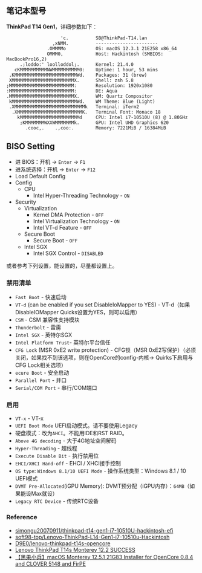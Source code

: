 ## 笔记本型号

**ThinkPad T14 Gen1**，详细参数如下：

```shell
                    'c.          SB@ThinkPad-T14.lan
                 ,xNMM.          -----------------------
               .OMMMMo           OS: macOS 12.3.1 21E258 x86_64
               OMMM0,            Host: Hackintosh (SMBIOS: MacBookPro16,2)
     .;loddo:' loolloddol;.      Kernel: 21.4.0
   cKMMMMMMMMMMNWMMMMMMMMMM0:    Uptime: 1 hour, 53 mins
 .KMMMMMMMMMMMMMMMMMMMMMMMWd.    Packages: 31 (brew)
 XMMMMMMMMMMMMMMMMMMMMMMMX.      Shell: zsh 5.8
;MMMMMMMMMMMMMMMMMMMMMMMM:       Resolution: 1920x1080
:MMMMMMMMMMMMMMMMMMMMMMMM:       DE: Aqua
.MMMMMMMMMMMMMMMMMMMMMMMMX.      WM: Quartz Compositor
 kMMMMMMMMMMMMMMMMMMMMMMMMWd.    WM Theme: Blue (Light)
 .XMMMMMMMMMMMMMMMMMMMMMMMMMMk   Terminal: iTerm2
  .XMMMMMMMMMMMMMMMMMMMMMMMMK.   Terminal Font: Monaco 18
    kMMMMMMMMMMMMMMMMMMMMMMd     CPU: Intel i7-10510U (8) @ 1.80GHz
     ;KMMMMMMMWXXWMMMMMMMk.      GPU: Intel UHD Graphics 620
       .cooc,.    .,coo:.        Memory: 7221MiB / 16384MiB
```

## BISO Setting

- 进 BIOS：开机 -> `Enter` -> `F1`
- 进系统选择：开机 -> `Enter` -> `F12`
-  Load Default Config
-  Config
    -   CPU
        -   Intel Hyper-Threading Technology - `ON`
-  Security
    -   Virtualization
        -   Kernel DMA Protection - `OFF`
        -   Intel Virtualization Technology - `ON`
        -   Intel VT-d Feature - `OFF`
    -   Secure Boot
        -   Secure Boot - `OFF`
    -   Intel SGX
        -   Intel SGX Control - `DISABLED`

或者参考下列设置，能设置的，尽量都设置上。

### 禁用清单

- `Fast Boot` - 快速启动
- `VT-d` (can be enabled if you set DisableIoMapper to YES) - VT-d（如果DisableIOMapper Quicks设置为YES，则可以启用）
- `CSM` - CSM 兼容性支持模块
- `Thunderbolt` - 雷雳
- `Intel SGX` - 英特尔SGX
- `Intel Platform Trust`- 英特尔平台信任
- `CFG Lock` (MSR 0xE2 write protection) - CFG锁（MSR 0xE2写保护）（必须关闭，如果找不到该选项，则在OpenCore的config-内核-> Quirks下启用与CFG Lock相关选项）
- `ecure Boot` - 安全启动
- `Parallel Port` - 并口
- `Serial/COM Port` - 串行/COM端口

### 启用

- `VT-x` - VT-x
- `UEFI Boot Mode` UEFI启动模式。请不要使用Legacy
- 硬盘模式：改为`AHCI`。不能用IDE和RST RAID。
- `Above 4G decoding` - 大于4G地址空间解码
- `Hyper-Threading` - 超线程
- `Execute Disable Bit` - 执行禁用位
- `EHCI/XHCI Hand-off` - EHCI / XHCI接手控制
- `OS type`: `Windows 8.1/10 UEFI Mode` - 操作系统类型：Windows 8.1 / 10 UEFI模式
- `DVMT Pre-Allocated`(iGPU Memory): DVMT预分配（iGPU内存）：`64MB`（如果能设Max就设）
- `Legacy RTC Device` - 传统RTC设备

### Reference

- [simongu20070911/thinkpad-t14-gen1-i7-10510U-hackintosh-efi](https://github.com/simongu20070911/thinkpad-t14-gen1-i7-10510U-hackintosh-efi)
- [soft98-top/Lenovo-ThinkPad-L14-Gen1-i7-10510u-Hackintosh](https://github.com/soft98-top/Lenovo-ThinkPad-L14-Gen1-i7-10510u-Hackintosh)
- [D9E0/lenovo-thinkpad-t14s-opencore](https://github.com/D9E0/lenovo-thinkpad-t14s-opencore)
- [Lenovo ThinkPad T14s Monterey 12.2 SUCCESS](https://www.reddit.com/r/hackintosh/comments/soq5ke/lenovo_thinkpad_t14s_monterey_122_success/)
- [【黑果小兵】macOS Monterey 12.5.1 21G83 Installer for OpenCore 0.8.4 and CLOVER 5148 and FirPE ](https://blog.daliansky.net/macOS-Monterey-12.5.1-21G83-Release-version-with-OC-0.8.4-CLOVER-5148-and-FirPE-original-image.html)
